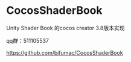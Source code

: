 # CocosShaderBook
Unity Shader Book 的cocos creator 3.8版本实现


qq群：511105537

https://github.com/bjfumac/CocosShaderBook